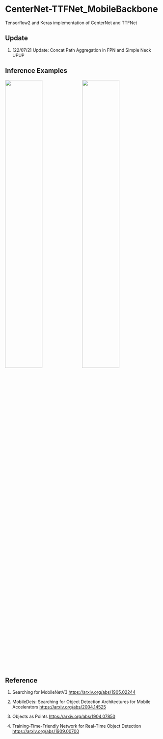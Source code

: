 #  CenterNet-TTFNet_MobileBackbone
Tensorflow2 and Keras implementation of CenterNet and TTFNet

## Update
1. [22/07/2] Update: Concat Path Aggregation in FPN and Simple Neck UPUP


## Inference Examples
<img width="49%" src="https://user-images.githubusercontent.com/89026839/179469473-ab768561-0964-4ec7-ad0b-ebf0c1033570.png"/> <img width="49%" src="https://user-images.githubusercontent.com/89026839/179469556-f5801692-9c5b-43b8-8837-2645b2b2a152.png"/>

## Reference
1. Searching for MobileNetV3 https://arxiv.org/abs/1905.02244

2. MobileDets: Searching for Object Detection Architectures for Mobile Accelerators https://arxiv.org/abs/2004.14525

3. Objects as Points https://arxiv.org/abs/1904.07850

4. Training-Time-Friendly Network for Real-Time Object Detection https://arxiv.org/abs/1909.00700
